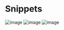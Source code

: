 # Snippets
![image](https://user-images.githubusercontent.com/85284840/213908970-28eee27b-5aae-496a-ae1e-4e4295bf85fd.png)
![image](https://user-images.githubusercontent.com/85284840/213908940-bd6c9567-bbdc-4b03-b5cb-2514190b2993.png)
![image](https://user-images.githubusercontent.com/85284840/213908912-c888a98c-3b3d-4770-96b4-a69ed7e2e1a4.png)


